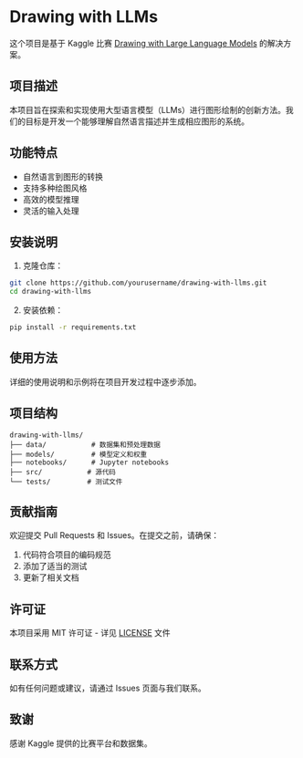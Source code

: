 # Drawing with LLMs

这个项目是基于 Kaggle 比赛 [Drawing with Large Language Models](https://www.kaggle.com/competitions/drawing-with-llms) 的解决方案。

## 项目描述

本项目旨在探索和实现使用大型语言模型（LLMs）进行图形绘制的创新方法。我们的目标是开发一个能够理解自然语言描述并生成相应图形的系统。

## 功能特点

- 自然语言到图形的转换
- 支持多种绘图风格
- 高效的模型推理
- 灵活的输入处理

## 安装说明

1. 克隆仓库：
```bash
git clone https://github.com/yourusername/drawing-with-llms.git
cd drawing-with-llms
```

2. 安装依赖：
```bash
pip install -r requirements.txt
```

## 使用方法

详细的使用说明和示例将在项目开发过程中逐步添加。

## 项目结构

```
drawing-with-llms/
├── data/           # 数据集和预处理数据
├── models/         # 模型定义和权重
├── notebooks/      # Jupyter notebooks
├── src/           # 源代码
└── tests/         # 测试文件
```

## 贡献指南

欢迎提交 Pull Requests 和 Issues。在提交之前，请确保：

1. 代码符合项目的编码规范
2. 添加了适当的测试
3. 更新了相关文档

## 许可证

本项目采用 MIT 许可证 - 详见 [LICENSE](LICENSE) 文件

## 联系方式

如有任何问题或建议，请通过 Issues 页面与我们联系。

## 致谢

感谢 Kaggle 提供的比赛平台和数据集。 